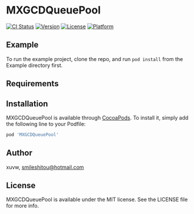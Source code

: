 # MXGCDQueuePool

[![CI Status](https://img.shields.io/travis/xuvw/MXGCDQueuePool.svg?style=flat)](https://travis-ci.org/xuvw/MXGCDQueuePool)
[![Version](https://img.shields.io/cocoapods/v/MXGCDQueuePool.svg?style=flat)](https://cocoapods.org/pods/MXGCDQueuePool)
[![License](https://img.shields.io/cocoapods/l/MXGCDQueuePool.svg?style=flat)](https://cocoapods.org/pods/MXGCDQueuePool)
[![Platform](https://img.shields.io/cocoapods/p/MXGCDQueuePool.svg?style=flat)](https://cocoapods.org/pods/MXGCDQueuePool)

## Example

To run the example project, clone the repo, and run `pod install` from the Example directory first.

## Requirements

## Installation

MXGCDQueuePool is available through [CocoaPods](https://cocoapods.org). To install
it, simply add the following line to your Podfile:

```ruby
pod 'MXGCDQueuePool'
```

## Author

xuvw, smileshitou@hotmail.com

## License

MXGCDQueuePool is available under the MIT license. See the LICENSE file for more info.
